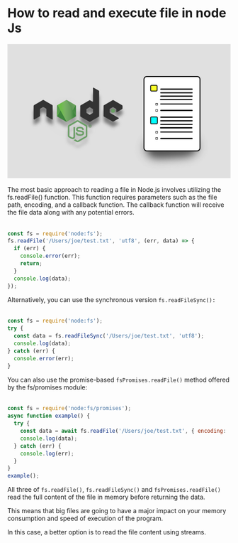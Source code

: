 # How to read and execute file in node Js



<img class='blog-c' src='/images/blog/cover_readfile_nodejs.jpg' alt='Test'>

The most basic approach to reading a file in Node.js involves utilizing the fs.readFile() function. This function requires parameters such as the file path, encoding, and a callback function. The callback function will receive the file data along with any potential errors.

```js

const fs = require('node:fs');
fs.readFile('/Users/joe/test.txt', 'utf8', (err, data) => {
  if (err) {
    console.error(err);
    return;
  }
  console.log(data);
});

```

Alternatively, you can use the synchronous version `fs.readFileSync():`

```js

const fs = require('node:fs');
try {
  const data = fs.readFileSync('/Users/joe/test.txt', 'utf8');
  console.log(data);
} catch (err) {
  console.error(err);
}

```

You can also use the promise-based `fsPromises.readFile()` method offered by the fs/promises module:

```js

const fs = require('node:fs/promises');
async function example() {
  try {
    const data = await fs.readFile('/Users/joe/test.txt', { encoding: 'utf8' });
    console.log(data);
  } catch (err) {
    console.log(err);
  }
}
example();

```

All three of `fs.readFile()`, `fs.readFileSync()` and `fsPromises.readFile()` read the full content of the file in memory before returning the data.

This means that big files are going to have a major impact on your memory consumption and speed of execution of the program.

In this case, a better option is to read the file content using streams.